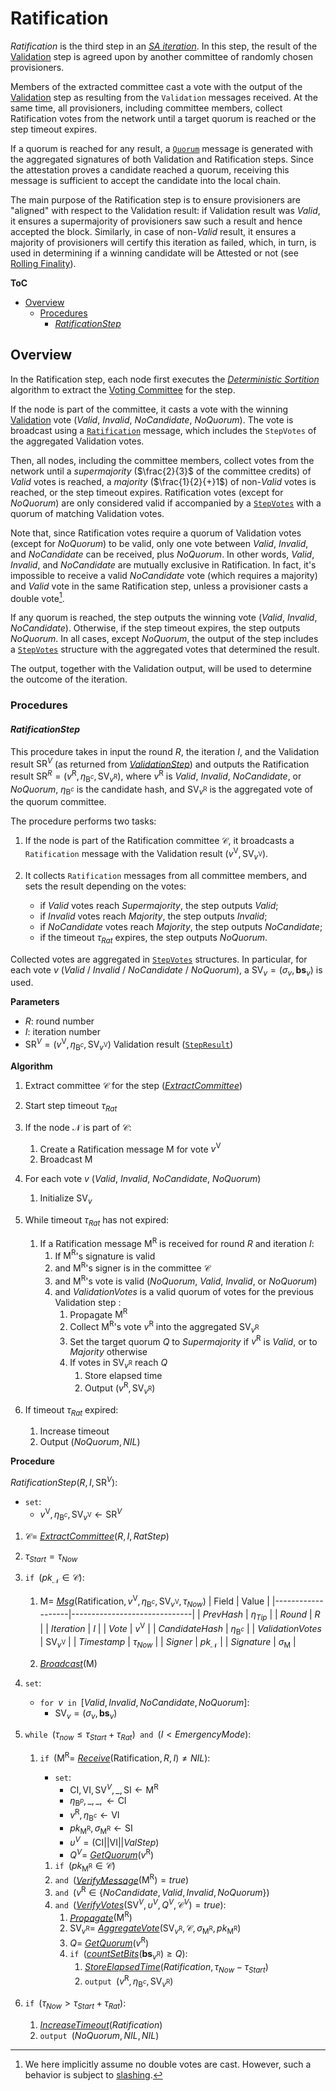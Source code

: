 # Ratification
*Ratification* is the third step in an [*SA iteration*][sai]. In this step, the result of the [Validation][val] step is agreed upon by another committee of randomly chosen provisioners.

Members of the extracted committee cast a vote with the output of the [Validation][val] step as resulting from the `Validation` messages received. At the same time, all provisioners, including committee members, collect Ratification votes from the network until a target quorum is reached or the step timeout expires.

If a quorum is reached for any result, a [`Quorum`][qmsg] message is generated with the aggregated signatures of both Validation and Ratification steps.
Since the attestation proves a candidate reached a quorum, receiving this message is sufficient to accept the candidate into the local chain.

The main purpose of the Ratification step is to ensure provisioners are "aligned" with respect to the Validation result: if Validation result was $Valid$, it ensures a supermajority of provisioners saw such a result and hence accepted the block. Similarly, in case of $\text{non-}Valid$ result, it ensures a majority of provisioners will certify this iteration as failed, which, in turn, is used in determining if a winning candidate will be Attested or not (see [Rolling Finality][rf]).

**ToC**
  - [Overview](#overview)
    - [Procedures](#procedures)
      - [*RatificationStep*](#ratificationstep)


## Overview
In the Ratification step, each node first executes the [*Deterministic Sortition*][ds] algorithm to extract the [Voting Committee][vc] for the step.

If the node is part of the committee, it casts a vote with the winning [Validation][val] vote ($Valid$, $Invalid$, $NoCandidate$, $NoQuorum$). 
The vote is broadcast using a [`Ratification`][rmsg] message, which includes the `StepVotes` of the aggregated Validation votes.

Then, all nodes, including the committee members, collect votes from the network until a *supermajority*  ($\frac{2}{3}$ of the committee credits) of $Valid$ votes is reached, a *majority* ($\frac{1}{2}{+}1$) of $\text{non-}Valid$ votes is reached, or the step timeout expires. 
Ratification votes (except for $NoQuorum$) are only considered valid if accompanied by a [`StepVotes`][sv] with a quorum of matching Validation votes.

Note that, since Ratification votes require a quorum of Validation votes (except for $NoQuorum$) to be valid, only one vote between $Valid$, $Invalid$, and $NoCandidate$ can be received, plus $NoQuorum$. In other words, $Valid$, $Invalid$, and $NoCandidate$ are mutually exclusive in Ratification. In fact, it's impossible to receive a valid $NoCandidate$ vote (which requires a majority) and $Valid$ vote in the same Ratification step, unless a provisioner casts a double vote[^1].

If any quorum is reached, the step outputs the winning vote ($Valid$, $Invalid$, $NoCandidate$). Otherwise, if the step timeout expires, the step outputs $NoQuorum$.
In all cases, except $NoQuorum$, the output of the step includes a [`StepVotes`][sv] structure with the aggregated votes that determined the result.

The output, together with the Validation output, will be used to determine the outcome of the iteration.


### Procedures

#### *RatificationStep*
This procedure takes in input the round $R$, the iteration $I$, and the Validation result $\mathsf{SR}^V$ (as returned from [*ValidationStep*][vals]) and outputs the Ratification result $`\mathsf{SR}^R=(v^\mathsf{R}, \eta_{\mathsf{B}^c}, \mathsf{SV}_{v^\mathsf{R}})`$, where $v^\mathsf{R}$ is $Valid$, $Invalid$, $NoCandidate$, or $NoQuorum$, $\eta_{\mathsf{B}^c}$ is the candidate hash, and $\mathsf{SV}_{v^\mathsf{R}}$ is the aggregated vote of the quorum committee.

The procedure performs two tasks: 

1. If the node is part of the Ratification committee $\mathcal{C}$, it broadcasts a `Ratification` message with the Validation result $(v^\mathsf{V}, \mathsf{SV}_{v^\mathsf{V}})$.

2. It collects `Ratification` messages from all committee members, and sets the result depending on the votes:
   - if $Valid$ votes reach $Supermajority$, the step outputs $Valid$;
   - if $Invalid$ votes reach $Majority$, the step outputs $Invalid$;
   - if $NoCandidate$ votes reach $Majority$, the step outputs $NoCandidate$;
   - if the timeout $\tau_{Rat}$ expires, the step outputs $NoQuorum$.

Collected votes are aggregated in [`StepVotes`][sv] structures. In particular, for each vote $v$ ($Valid$ / $Invalid$ / $NoCandidate$ / $NoQuorum$), a $\mathsf{SV}_v=(\sigma_v,\boldsymbol{bs}_v)$ is used.

**Parameters**
- $R$: round number
- $I$: iteration number
- $\mathsf{SR}^V = (v^\mathsf{V}, \eta_{\mathsf{B}^c}, \mathsf{SV}_{v^\mathsf{V}})$ Validation result ([`StepResult`][sr])

**Algorithm**
1. Extract committee $\mathcal{C}$ for the step ([*ExtractCommittee*][ec])
2. Start step timeout $\tau_{Rat}$
3. If the node $\mathcal{N}$ is part of $\mathcal{C}$:
   1. Create a $\mathsf{Ratification}$ message $\mathsf{M}$ for vote $v^\mathsf{V}$
   2. Broadcast $\mathsf{M}$

4. For each vote $v$ ($Valid$, $Invalid$, $NoCandidate$, $NoQuorum$)
   1. Initialize $\mathsf{SV}_v$

5. While timeout $\tau_{Rat}$ has not expired:
   1. If a $\mathsf{Ratification}$ message $\mathsf{M^R}$ is received for round $R$ and iteration $I$:
      1. If $\mathsf{M^R}$'s signature is valid
      2. and $\mathsf{M^R}$'s signer is in the committee $\mathcal{C}$
      3. and $\mathsf{M^R}$'s vote is valid ($NoQuorum$, $Valid$, $Invalid$, or $NoQuorum$)
      4. and $ValidationVotes$ is a valid quorum of votes for the previous Validation step :
         1. Propagate $\mathsf{M^R}$
         2. Collect $\mathsf{M^R}$'s vote $v^\mathsf{R}$ into the aggregated $\mathsf{SV}_{v^\mathsf{R}}$
         3. Set the target quorum $Q$ to $Supermajority$ if $v^\mathsf{R}$ is $Valid$, or to $Majority$ otherwise
         4. If votes in $\mathsf{SV}_{v^\mathsf{R}}$ reach $Q$
            1. Store elapsed time
            2. Output $(v^\mathsf{R}, \mathsf{SV}_{v^\mathsf{R}})$

 6. If timeout $\tau_{Rat}$ expired:
    1. Increase timeout
    2. Output $(NoQuorum, NIL)$

**Procedure**

$RatificationStep( R, I, \mathsf{SR}^V ) :$
- $\texttt{set}:$ 
  - $v^\mathsf{V}, \eta_{\mathsf{B}^c}, \mathsf{SV}_{v^\mathsf{V}} \leftarrow \mathsf{SR}^V$
1. $\mathcal{C}=$ [*ExtractCommittee*][ec]$(R,I, RatStep)$
2. $\tau_{Start} = \tau_{Now}$
3. $\texttt{if } (pk_\mathcal{N} \in \mathcal{C}):$
   1. $`\mathsf{M} = `$ [*Msg*][msg]$`(\mathsf{Ratification}, v^\mathsf{V}, \eta_{\mathsf{B}^c}, \mathsf{SV}_{v^\mathsf{V}}, \tau_{Now})`$
      | Field             | Value                        | 
      |-------------------|------------------------------|
      | $PrevHash$        | $\eta_{Tip}$                 |
      | $Round$           | $R$                          |
      | $Iteration$       | $I$                          |
      | $Vote$            | $v^\mathsf{V}$               |
      | $CandidateHash$   | $\eta_{\mathsf{B}^c}$        |
      | $ValidationVotes$ | $\mathsf{SV}_{v^\mathsf{V}}$ |
      | $Timestamp$       | $\tau_{Now}$                 |
      | $Signer$          | $pk_\mathcal{N}$             |
      | $Signature$       | $\sigma_\mathsf{M}$          |

   2. [*Broadcast*][mx]$(\mathsf{M})$

4. $\texttt{set}:$
   - $\texttt{for } v \texttt{ in } [Valid, Invalid, NoCandidate, NoQuorum]:$
     - $\mathsf{SV}_v = (\sigma_v, \boldsymbol{bs}_v)$

5. $\texttt{while } (\tau_{now} \le \tau_{Start}+\tau_{Rat}) \texttt{ and } (I \lt EmergencyMode):$
   1. $\texttt{if } (\mathsf{M^R} =$ [*Receive*][mx]$(\mathsf{Ratification},R,I) \ne NIL):$
      - $\texttt{set}:$
        - $`\mathsf{CI}, \mathsf{VI}, \mathsf{SV}^V, \_, \mathsf{SI} \leftarrow \mathsf{M^R}`$
        - $`\eta_{\mathsf{B}^p}, \_, \_, \leftarrow \mathsf{CI}`$
        - $`v^\mathsf{R}, \eta_{\mathsf{B}^c} \leftarrow \mathsf{VI}`$
        - $`pk_\mathsf{M^R}, \sigma_\mathsf{M^R} \leftarrow \mathsf{SI}`$
        - $\upsilon^V = (\mathsf{CI}||\mathsf{VI}||ValStep)$
        - $Q^V =$ [*GetQuorum*][gq]$(v^\mathsf{R})$

      1. $\texttt{if } (pk_\mathsf{M^R} \in \mathcal{C})$
      2. $\texttt{and }($[*VerifyMessage*][ms]$(\mathsf{M^R}) = true)$
      3. $\texttt{and }(v^\mathsf{R} \in \{NoCandidate,Valid,Invalid,NoQuorum\})$
      4. $\texttt{and }($[*VerifyVotes*][vv]$(\mathsf{SV}^V, \upsilon^V, Q^V, \mathcal{C}^V) = true):$
         1. [*Propagate*][mx]$(\mathsf{M^R})$
         2. $`\mathsf{SV}_{v^\mathsf{R}} =`$ [*AggregateVote*][av]$`( \mathsf{SV}_{v^\mathsf{R}}, \mathcal{C}, \sigma_\mathsf{M^R}, pk_{\mathsf{M^R}} )`$
         3. $Q =$ [*GetQuorum*][gq]$(v^\mathsf{R})$
         4. $\texttt{if }($[*countSetBits*][csb]$(\boldsymbol{bs}_{v^\mathsf{R}}) \ge Q):$
            1. [*StoreElapsedTime*][set]$(Ratification, \tau_{Now}-\tau_{Start})$
            2. $\texttt{output } (v^\mathsf{R}, \eta_{\mathsf{B}^c}, \mathsf{SV}_{v^\mathsf{R}})$

 6. $\texttt{if } (\tau_{Now} \gt \tau_{Start}+\tau_{Rat}):$
    1. [*IncreaseTimeout*][it]$(Ratification)$
    2. $\texttt{output } (NoQuorum, NIL, NIL)$


<!----------------------- FOOTNOTES ----------------------->
[^1]: We here implicitly assume no double votes are cast. However, such a behavior is subject to [slashing][pen].

<!------------------------- LINKS ------------------------->
<!-- https://github.com/dusk-network/dusk-protocol/tree/main/consensus/protocol/steps/ratification.md -->
[rs]: #ratificationstep

<!-- Basics -->
[pen]:   https://github.com/dusk-network/dusk-protocol/tree/main/consensus/basics/staking.md#penalties
[p]:     https://github.com/dusk-network/dusk-protocol/tree/main/consensus/basics/staking.md#provisioners-and-stakes

[vc]:    https://github.com/dusk-network/dusk-protocol/tree/main/consensus/basics/attestation.md#voting-committees
[ec]:    https://github.com/dusk-network/dusk-protocol/tree/main/consensus/basics/attestation.md#ExtractCommittee
[gq]:    https://github.com/dusk-network/dusk-protocol/tree/main/consensus/basics/attestation.md#GetQuorum
[gsn]:   https://github.com/dusk-network/dusk-protocol/tree/main/consensus/basics/attestation.md#GetStepNum
[sc]:    https://github.com/dusk-network/dusk-protocol/tree/main/consensus/basics/attestation.md#subcommittees
[csb]:   https://github.com/dusk-network/dusk-protocol/tree/main/consensus/basics/attestation.md#countsetbits
[sr]:    https://github.com/dusk-network/dusk-protocol/tree/main/consensus/basics/attestation.md#stepresult
[sv]:    https://github.com/dusk-network/dusk-protocol/tree/main/consensus/basics/attestation.md#stepvotes
[av]:    https://github.com/dusk-network/dusk-protocol/tree/main/consensus/basics/attestation.md#aggregatevote
[vv]:    https://github.com/dusk-network/dusk-protocol/tree/main/consensus/basics/attestation.md#verifyvotes

[vbh]:   https://github.com/dusk-network/dusk-protocol/tree/main/consensus/basics/blockchain.md#verifyblockheader
[rf]:    https://github.com/dusk-network/dusk-protocol/tree/main/consensus/basics/blockchain.md#rolling-finality

<!-- Protocol -->
[env]:   https://github.com/dusk-network/dusk-protocol/tree/main/consensus/protocol/succinct-attestation.md#environment
[set]:   https://github.com/dusk-network/dusk-protocol/tree/main/consensus/protocol/succinct-attestation.md#storeelapsedtime
[it]:    https://github.com/dusk-network/dusk-protocol/tree/main/consensus/protocol/succinct-attestation.md#increasetimeout
[sai]:   https://github.com/dusk-network/dusk-protocol/tree/main/consensus/protocol/succinct-attestation.md#saiteration

[prop]:  https://github.com/dusk-network/dusk-protocol/tree/main/consensus/protocol/steps/proposal.md
[props]: https://github.com/dusk-network/dusk-protocol/tree/main/consensus/protocol/steps/proposal.md#proposalstep

[val]:   https://github.com/dusk-network/dusk-protocol/tree/main/consensus/protocol/steps/validation.md
[vals]:  https://github.com/dusk-network/dusk-protocol/tree/main/consensus/protocol/steps/validation.md#validation-step

[ds]:    https://github.com/dusk-network/dusk-protocol/tree/main/consensus/protocol/sortition.md
[dsp]:   https://github.com/dusk-network/dusk-protocol/tree/main/consensus/protocol/sortition.md#deterministic-sortition-ds

<!-- Messages -->
[ms]:    https://github.com/dusk-network/dusk-protocol/tree/main/consensus/protocol/messages.md#signatures
[vmsg]:  https://github.com/dusk-network/dusk-protocol/tree/main/consensus/protocol/messages.md#validation
[rmsg]:  https://github.com/dusk-network/dusk-protocol/tree/main/consensus/protocol/messages.md#ratification
[qmsg]:  https://github.com/dusk-network/dusk-protocol/tree/main/consensus/protocol/messages.md#quorum
[msg]:   https://github.com/dusk-network/dusk-protocol/tree/main/consensus/protocol/messages.md#msg
[mx]:    https://github.com/dusk-network/dusk-protocol/tree/main/consensus/protocol/messages.md#procedures